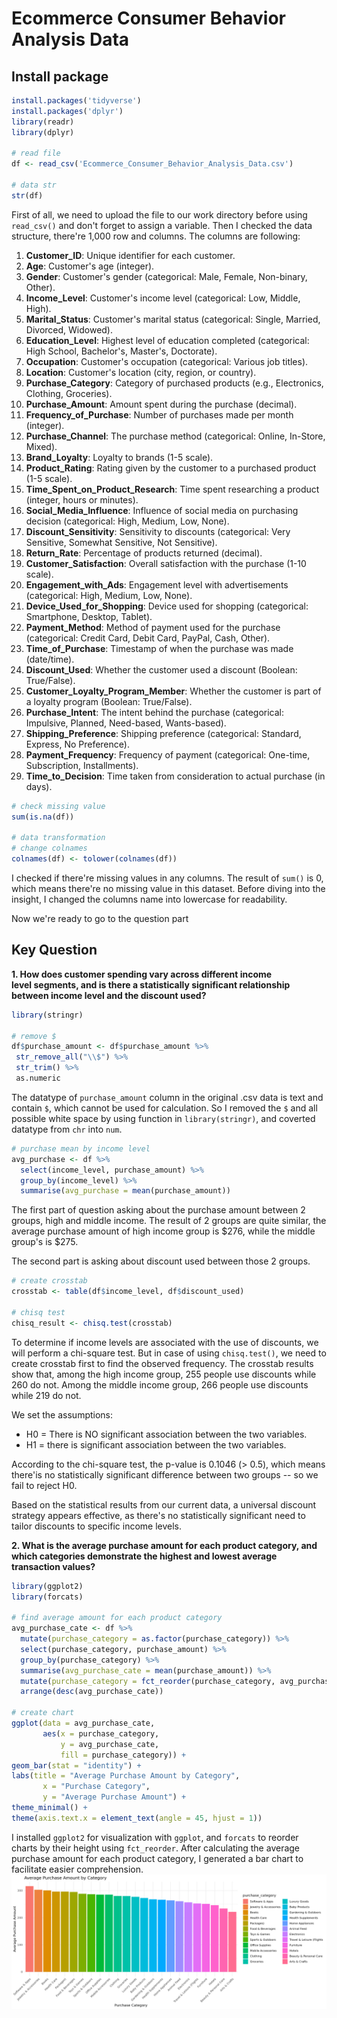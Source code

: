 # Ecommerce Consumer Behavior Analysis Data

## Install package
```r
install.packages('tidyverse')
install.packages('dplyr')
library(readr)
library(dplyr)

# read file
df <- read_csv('Ecommerce_Consumer_Behavior_Analysis_Data.csv')

# data str
str(df)
```
First of all, we need to upload the file to our work directory before using `read_csv()` and don't forget to assign a variable. 
Then I checked the data structure, there're 1,000 row and columns. The columns are following:

1. **Customer_ID**: Unique identifier for each customer.
2. **Age**: Customer's age (integer).
3. **Gender**: Customer's gender (categorical: Male, Female, Non-binary, Other).
4. **Income_Level**: Customer's income level (categorical: Low, Middle, High).
5. **Marital_Status**: Customer's marital status (categorical: Single, Married, Divorced, Widowed).
6. **Education_Level**: Highest level of education completed (categorical: High School, Bachelor's, Master's, Doctorate).
7. **Occupation**: Customer's occupation (categorical: Various job titles).
8. **Location**: Customer's location (city, region, or country).
9. **Purchase_Category**: Category of purchased products (e.g., Electronics, Clothing, Groceries).
10. **Purchase_Amount**: Amount spent during the purchase (decimal).
11. **Frequency_of_Purchase**: Number of purchases made per month (integer).
12. **Purchase_Channel**: The purchase method (categorical: Online, In-Store, Mixed).
13. **Brand_Loyalty**: Loyalty to brands (1-5 scale).
14. **Product_Rating**: Rating given by the customer to a purchased product (1-5 scale).
15. **Time_Spent_on_Product_Research**: Time spent researching a product (integer, hours or minutes).
16. **Social_Media_Influence**: Influence of social media on purchasing decision (categorical: High, Medium, Low, None).
17. **Discount_Sensitivity**: Sensitivity to discounts (categorical: Very Sensitive, Somewhat Sensitive, Not Sensitive).
18. **Return_Rate**: Percentage of products returned (decimal).
19. **Customer_Satisfaction**: Overall satisfaction with the purchase (1-10 scale).
20. **Engagement_with_Ads**: Engagement level with advertisements (categorical: High, Medium, Low, None).
21. **Device_Used_for_Shopping**: Device used for shopping (categorical: Smartphone, Desktop, Tablet).
22. **Payment_Method**: Method of payment used for the purchase (categorical: Credit Card, Debit Card, PayPal, Cash, Other).
23. **Time_of_Purchase**: Timestamp of when the purchase was made (date/time).
24. **Discount_Used**: Whether the customer used a discount (Boolean: True/False).
25. **Customer_Loyalty_Program_Member**: Whether the customer is part of a loyalty program (Boolean: True/False).
26. **Purchase_Intent**: The intent behind the purchase (categorical: Impulsive, Planned, Need-based, Wants-based).
27. **Shipping_Preference**: Shipping preference (categorical: Standard, Express, No Preference).
28. **Payment_Frequency**: Frequency of payment (categorical: One-time, Subscription, Installments).
29. **Time_to_Decision**: Time taken from consideration to actual purchase (in days).
    
```r
# check missing value
sum(is.na(df))

# data transformation 
# change colnames
colnames(df) <- tolower(colnames(df))
```
I checked if there're missing values in any columns. The result of `sum()` is 0, which means there're no missing value in this dataset.
Before diving into the insight, I changed the columns name into lowercase for readability. 

Now we're ready to go to the question part

## Key Question
**1. How does customer spending vary across different income level segments,
   and is there a statistically significant relationship between income level and the discount used?**
   ```r
   library(stringr)
   
   # remove $
   df$purchase_amount <- df$purchase_amount %>%
    str_remove_all("\\$") %>%
    str_trim() %>%
    as.numeric
   ```
The datatype of `purchase_amount` column in the original .csv data is text and contain `$`, which cannot be used for calculation.
So I removed the `$` and all possible white space by using function in `library(stringr)`, and coverted datatype from `chr` into `num`.
```r
# purchase mean by income level
avg_purchase <- df %>%
  select(income_level, purchase_amount) %>%
  group_by(income_level) %>%
  summarise(avg_purchase = mean(purchase_amount))
```
The first part of question asking about the purchase amount between 2 groups, high and middle income.
The result of 2 groups are quite similar, the average purchase amount of high income group is $276, while the middle group's is $275.

The second part is asking about discount used between those 2 groups.
```r
# create crosstab
crosstab <- table(df$income_level, df$discount_used)

# chisq test
chisq_result <- chisq.test(crosstab)
```
To determine if income levels are associated with the use of discounts, we will perform a chi-square test. But in case of using `chisq.test()`,
we need to create crosstab first to find the observed frequency. The crosstab results show that, 
among the high income group, 255 people use discounts while 260 do not. Among the middle income group, 266 people use discounts while 219 do not.

We set the assumptions:
- H0 = There is NO significant association between the two variables.
- H1 = there is significant association between the two variables.
  
According to the chi-square test, the p-value is 0.1046 (> 0.5), which means there'is no statistically significant difference between two groups -- so we fail to reject H0.

Based on the statistical results from our current data, a universal discount strategy appears effective, 
as there's no statistically significant need to tailor discounts to specific income levels.

**2. What is the average purchase amount for each product category, and which categories demonstrate the highest and lowest average transaction values?**
```r
library(ggplot2)
library(forcats)

# find average amount for each product category
avg_purchase_cate <- df %>%
  mutate(purchase_category = as.factor(purchase_category)) %>%
  select(purchase_category, purchase_amount) %>%
  group_by(purchase_category) %>%
  summarise(avg_purchase_cate = mean(purchase_amount)) %>%
  mutate(purchase_category = fct_reorder(purchase_category, avg_purchase_cate, .desc=TRUE)) %>%
  arrange(desc(avg_purchase_cate)) 

# create chart
ggplot(data = avg_purchase_cate,
       aes(x = purchase_category, 
           y = avg_purchase_cate, 
           fill = purchase_category)) +
geom_bar(stat = "identity") +
labs(title = "Average Purchase Amount by Category",
       x = "Purchase Category",
       y = "Average Purchase Amount") +
theme_minimal() +
theme(axis.text.x = element_text(angle = 45, hjust = 1))
```
I installed `ggplot2` for visualization with `ggplot`, and `forcats` to reorder charts by their height using `fct_reorder`.
After calculating the average purchase amount for each product category, I generated a bar chart to facilitate easier comprehension.
![Consumer behavior](https://raw.githubusercontent.com/bbamyaphatt/project/main/images/Average%20purchase%20amount%20by%20category.jpeg)
